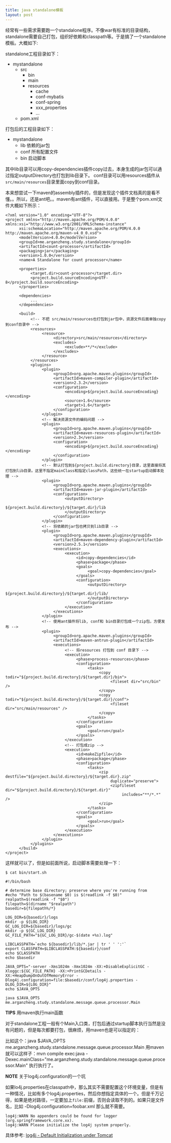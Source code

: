 ```yaml
---
title: java standalone模板
layout: post
---
```



经常有一些需求需要跑一个standalone程序。不像war有标准的目录结构，standalone需要自己打包，组织好依赖和classpath等。于是搞了一个standalone模板。大概如下:

standalone工程目录如下：

* mystandalone
    * src
        * bin
        * main
        * resources
            * cache
            * conf-mybatis
            * conf-spring
            * xxx_properties
            * ...
    * pom.xml

打包后的工程目录如下：

* mystandalone
	* lib 依赖的jar包
    * conf 所有配置文件
    * bin 启动脚本

其中lib目录可以用copy-dependencies插件copy过去，本身生成的jar包可以通过指定outputDirectory也打包到lib目录下。
conf目录可以用resources插件从`src/main/resources`目录里面copy到conf目录。

本来想尝试一下maven的assembly插件的，但是发现这个插件文档真的是看不懂。。所以，还是ant吧。。maven有ant插件，可以直接用。于是整个pom.xml文件大概如下所示：


    <?xml version="1.0" encoding="UTF-8"?>
    <project xmlns="http://maven.apache.org/POM/4.0.0" xmlns:xsi="http://www.w3.org/2001/XMLSchema-instance"
          xsi:schemaLocation="http://maven.apache.org/POM/4.0.0 http://maven.apache.org/maven-v4_0_0.xsd">
          <modelVersion>4.0.0</modelVersion>
          <groupId>me.arganzheng.study.standalone</groupId>
          <artifactId>count-processor</artifactId>
          <packaging>jar</packaging>
          <version>1.0.0</version>
          <name>A Standalone for count processor</name>

          <properties>
               <target.dir>count-processor</target.dir>
               <project.build.sourceEncoding>UTF-8</project.build.sourceEncoding>
          </properties>

          <dependencies>
               ...
          </dependencies>

          <build>
               <!-- 不把 src/main/resources也打包到jar包中，资源文件后面单独copy到conf目录中 -->
               <resources>
                    <resource>
                         <directory>src/main/resources</directory>
                         <excludes>
                              <exclude>**/*</exclude>
                         </excludes>
                    </resource>
               </resources>
               <plugins>
                    <plugin>
                         <groupId>org.apache.maven.plugins</groupId>
                         <artifactId>maven-compiler-plugin</artifactId>
                         <version>2.3.2</version>
                         <configuration>
                              <encoding>${project.build.sourceEncoding}</encoding>
                              <source>1.6</source>
                              <target>1.6</target>
                         </configuration>
                    </plugin>
                    <!-- 解决资源文件的编码问题 -->
                    <plugin>
                         <groupId>org.apache.maven.plugins</groupId>
                         <artifactId>maven-resources-plugin</artifactId>
                         <version>2.3</version>
                         <configuration>
                              <encoding>${project.build.sourceEncoding}</encoding>
                         </configuration>
                    </plugin>
                    <!-- 默认打包到${project.build.directory}目录，这里直接将其打包到lib目录。这里不指定mainClass和指定classPath，这些统一在startup启动脚本处理 -->
                    <plugin>
                         <groupId>org.apache.maven.plugins</groupId>
                         <artifactId>maven-jar-plugin</artifactId>
                         <configuration>
                              <outputDirectory>
                                   ${project.build.directory}/${target.dir}/lib
                              </outputDirectory>
                         </configuration>
                    </plugin>
                    <!-- 将依赖的jar包也拷贝到lib目录 -->
                    <plugin>
                         <groupId>org.apache.maven.plugins</groupId>
                         <artifactId>maven-dependency-plugin</artifactId>
                         <version>2.5.1</version>
                         <executions>
                              <execution>
                                   <id>copy-dependencies</id>
                                   <phase>package</phase>
                                   <goals>
                                        <goal>copy-dependencies</goal>
                                   </goals>
                                   <configuration>
                                        <outputDirectory>
                                             ${project.build.directory}/${target.dir}/lib/
                                        </outputDirectory>
                                   </configuration>
                              </execution>
                         </executions>
                    </plugin>
                    <!-- 使用ant插件将lib, conf和 bin目录打包成一个zip包，方便发布 -->
                    <plugin>
                         <groupId>org.apache.maven.plugins</groupId>
                         <artifactId>maven-antrun-plugin</artifactId>
                         <executions>
                              <!-- 将resources 打包到 conf 目录下 -->
                              <execution>
                                   <phase>process-resources</phase>
                                   <configuration>
                                        <tasks>
                                             <copy todir="${project.build.directory}/${target.dir}/bin">
                                                  <fileset dir="src/bin" />
                                             </copy>
                                             <copy todir="${project.build.directory}/${target.dir}/conf">
                                                  <fileset dir="src/main/resources" />
                                             </copy>
                                        </tasks>
                                   </configuration>
                                   <goals>
                                        <goal>run</goal>
                                   </goals>
                              </execution>
                              <!-- 打包成zip -->
                              <execution>
                                   <id>makeZipfile</id>
                                   <phase>package</phase>
                                   <configuration>
                                        <tasks>
                                             <zip destfile="${project.build.directory}/${target.dir}.zip"
                                                  duplicate="preserve">
                                                  <zipfileset dir="${project.build.directory}/${target.dir}"
                                                       includes="**/*.*" />
                                             </zip>
                                        </tasks>
                                   </configuration>
                                   <goals>
                                        <goal>run</goal>
                                   </goals>
                              </execution>
                         </executions>
                    </plugin>
               </plugins>
          </build>
    </project>

这样就可以了，但是如前面所说，启动脚本需要处理一下：

	$ cat bin/start.sh

	#!/bin/bash

	# determine base directory; preserve where you're running from
	#echo "Path to $(basename $0) is $(readlink -f $0)"
	realpath=$(readlink -f "$0")
	filepath=$(dirname "$realpath")
	basedir=${filepath%/*}

	LOG_DIR=${basedir}/logs
	mkdir -p ${LOG_DIR}
	GC_LOG_DIR=${basedir}/logs/gc
	mkdir -p ${GC_LOG_DIR}
	GC_FILE_PATH="${GC_LOG_DIR}/gc-$(date +%s).log"

	LIBCLASSPATH=`echo ${basedir}/lib/*.jar | tr ' ' ':'`
	export CLASSPATH=$LIBCLASSPATH:${basedir}/conf
	echo $CLASSPATH
	echo $basedir

	JAVA_OPTS="-server -Xms1024m -Xmx1024m -XX:+DisableExplicitGC -Xloggc:${GC_FILE_PATH} -XX:+PrintGCDetails -XX:+HeapDumpOnOutOfMemoryError -Dlog4j.configuration=file:$basedir/conf/log4j.properties -DLOG_DIR=${LOG_DIR}"
	echo $JAVA_OPTS

	java $JAVA_OPTS me.arganzheng.study.standalone.message.queue.processor.Main


**TIPS** 用maven执行main函数

对于standalone工程一般有个Main入口类，打包后通过startup脚本执行当然是没有问题的，但是每次都要打包，很麻烦，用maven也是可以指定的：

比如这个：java $JAVA_OPTS me.arganzheng.study.standalone.message.queue.processor.Main
用maven就可以这样子：mvn compile exec:java -Dexec.mainClass="me.arganzheng.study.standalone.message.queue.processor.Main" 执行执行了。


**NOTE** 关于log4j.configuration的一个坑

如果lo4j.properties在classpath中，那么其实不需要配置这个环境变量，但是有一种情况，比如有多个log4j.properties，然后你想指定具体的一个。但是千万记得，如果是绝对路径，一定要加上`file:`前缀，否则会读取不到的。如果只是文件名，比如 -Dlog4j.configuration=foobar.xml 那么就不需要。

	log4j:WARN No appenders could be found for logger (org.springframework.core.xx).
	log4j:WARN Please initialize the log4j system properly.

具体参考: [log4j - Default Initialization under Tomcat](http://logging.apache.org/log4j/1.2/manual.html#defaultInit)
